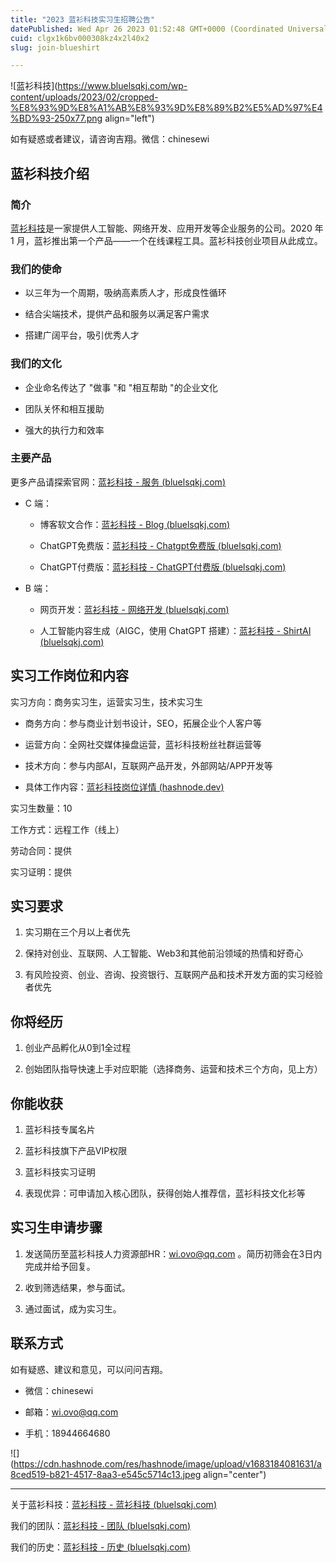 ```yaml
---
title: "2023 蓝衫科技实习生招聘公告"
datePublished: Wed Apr 26 2023 01:52:48 GMT+0000 (Coordinated Universal Time)
cuid: clgx1k6bv000308kz4x2l40x2
slug: join-blueshirt

---
```


![蓝衫科技](https://www.bluelsqkj.com/wp-content/uploads/2023/02/cropped-%E8%93%9D%E8%A1%AB%E8%93%9D%E8%89%B2%E5%AD%97%E4%BD%93-250x77.png align="left")

如有疑惑或者建议，请咨询吉翔。微信：chinesewi

## 蓝衫科技介绍

### 简介

[蓝衫科技](https://www.bluelsqkj.com/zh_cn/)是一家提供人工智能、网络开发、应用开发等企业服务的公司。2020 年 1 月，蓝衫推出第一个产品——一个在线课程工具。蓝衫科技创业项目从此成立。

### **我们的使命**

* 以三年为一个周期，吸纳高素质人才，形成良性循环
    
* 结合尖端技术，提供产品和服务以满足客户需求
    
* 搭建广阔平台，吸引优秀人才
    

### **我们的文化**

* 企业命名传达了 "做事 "和 "相互帮助 "的企业文化
    
* 团队关怀和相互援助
    
* 强大的执行力和效率
    

### **主要产品**

更多产品请探索官网：[蓝衫科技 - 服务 (](https://www.bluelsqkj.com/zh_cn/%E6%9C%8D%E5%8A%A1/)[bluelsqkj.com](http://bluelsqkj.com)[)](https://www.bluelsqkj.com/zh_cn/%E6%9C%8D%E5%8A%A1/)

* C 端：
    
    * 博客软文合作：[蓝衫科技 - Blog (](https://www.bluelsqkj.com/blog)[bluelsqkj.com](http://bluelsqkj.com)[)](https://www.bluelsqkj.com/blog)
        
    * ChatGPT免费版：[蓝衫科技 - Chatgpt免费版 (](https://www.bluelsqkj.com/chatgptbuild)[bluelsqkj.com](http://bluelsqkj.com)[)](https://www.bluelsqkj.com/chatgptbuild)
        
    * ChatGPT付费版：[蓝衫科技 - ChatGPT付费版 (](https://www.bluelsqkj.com/chatgptpaid)[bluelsqkj.com](http://bluelsqkj.com)[)](https://www.bluelsqkj.com/chatgptpaid)
        
* B 端：
    
    * 网页开发：[蓝衫科技 - 网络开发 (](https://www.bluelsqkj.com/zh_cn/%E7%BD%91%E7%BB%9C%E5%BC%80%E5%8F%91)[bluelsqkj.com](http://bluelsqkj.com)[)](https://www.bluelsqkj.com/zh_cn/%E7%BD%91%E7%BB%9C%E5%BC%80%E5%8F%91)
        
    * 人工智能内容生成（AIGC，使用 ChatGPT 搭建）：[蓝衫科技 - ShirtAI (](https://www.bluelsqkj.com/zh_cn/%e7%87%95%e9%ba%a6)[bluelsqkj.com](http://bluelsqkj.com)[)](https://www.bluelsqkj.com/zh_cn/%e7%87%95%e9%ba%a6)
        

## 实习工作岗位和内容

实习方向：商务实习生，运营实习生，技术实习生

* 商务方向：参与商业计划书设计，SEO，拓展企业个人客户等
    
* 运营方向：全网社交媒体操盘运营，蓝衫科技粉丝社群运营等
    
* 技术方向：参与内部AI，互联网产品开发，外部网站/APP开发等
    
* 具体工作内容：[蓝衫科技岗位详情 (](https://ericji.hashnode.dev/blueshirt-jobs)[hashnode.dev](http://hashnode.dev)[)](https://ericji.hashnode.dev/blueshirt-jobs)
    

实习生数量：10

工作方式：远程工作（线上）

劳动合同：提供

实习证明：提供

## 实习要求

1. 实习期在三个月以上者优先
    
2. 保持对创业、互联网、人工智能、Web3和其他前沿领域的热情和好奇心
    
3. 有风险投资、创业、咨询、投资银行、互联网产品和技术开发方面的实习经验者优先
    

## 你将经历

1. 创业产品孵化从0到1全过程
    
2. 创始团队指导快速上手对应职能（选择商务、运营和技术三个方向，见上方）
    

## 你能收获

1. 蓝衫科技专属名片
    
2. 蓝衫科技旗下产品VIP权限
    
3. 蓝衫科技实习证明
    
4. 表现优异：可申请加入核心团队，获得创始人推荐信，蓝衫科技文化衫等
    

## 实习生申请步骤

1. 发送简历至蓝衫科技人力资源部HR：wi.ovo@qq.com 。简历初筛会在3日内完成并给予回复。
    
2. 收到筛选结果，参与面试。
    
3. 通过面试，成为实习生。
    

## 联系方式

如有疑惑、建议和意见，可以问问吉翔。

* 微信：chinesewi
    
* 邮箱：wi.ovo@qq.com
    
* 手机：18944664680
    

![](https://cdn.hashnode.com/res/hashnode/image/upload/v1683184081631/a8ced519-b821-4517-8aa3-e545c5714c13.jpeg align="center")

---

关于蓝衫科技：[蓝衫科技 - 蓝衫科技 (](https://www.bluelsqkj.com/zh_cn/)[bluelsqkj.com](http://bluelsqkj.com)[)](https://www.bluelsqkj.com/zh_cn/)

我们的团队：[蓝衫科技 - 团队 (](https://www.bluelsqkj.com/zh_cn/%E6%88%91%E4%BB%AC%E7%9A%84%E5%9B%A2%E9%98%9F)[bluelsqkj.com](http://bluelsqkj.com)[)](https://www.bluelsqkj.com/zh_cn/%E6%88%91%E4%BB%AC%E7%9A%84%E5%9B%A2%E9%98%9F)

我们的历史：[蓝衫科技 - 历史 (](https://www.bluelsqkj.com/zh_cn/%e5%8e%86%e5%8f%b2)[bluelsqkj.com](http://bluelsqkj.com)[)](https://www.bluelsqkj.com/zh_cn/%e5%8e%86%e5%8f%b2)